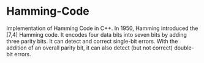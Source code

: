 # Hamming-Code
Implementation of Hamming Code in C++. 
In 1950, Hamming introduced the [7,4] Hamming code. It encodes four data bits into seven bits by adding three parity bits. It can detect and correct single-bit errors. With the addition of an overall parity bit, it can also detect (but not correct) double-bit errors.
